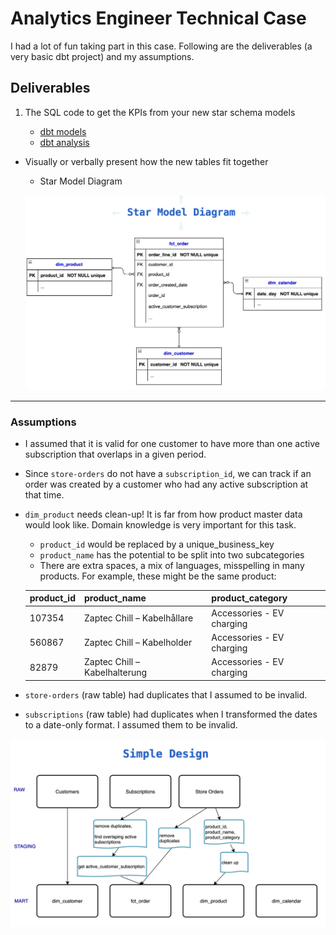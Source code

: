 # Analytics Engineer Technical Case

I had a lot of fun taking part in this case. Following are the deliverables (a very basic dbt project) and my assumptions.

## Deliverables

1) The SQL code to get the KPIs from your new star schema models
  
    * [dbt models](./tibberdbt/models)
    * [dbt analysis](./tibberdbt/models)
  
- Visually or verbally present how the new tables fit together 
  
    * Star Model Diagram 
   
   ![Star Model Diagram](./images/StarModel.png)


***

### Assumptions

- I assumed that it is valid for one customer to have more than one active subscription that overlaps in a given period. 

- Since `store-orders` do not have a `subscription_id`, we can track if an order was created by a customer who had any active subscription at that time.

- `dim_product` needs clean-up! It is far from how product master data would look like. Domain knowledge is very important for this task.
    
    * `product_id` would be replaced by a unique_business_key 
    * `product_name` has the potential to be split into two subcategories
    * There are extra spaces, a mix of languages, misspelling in many products. For example, these might be the same product: 
  
  | product_id | product_name                  | product_category        |
  |------------|-------------------------------|-------------------------|
  | 107354     | Zaptec Chill – Kabelhållare  | Accessories - EV charging |
  | 560867     | Zaptec Chill – Kabelholder   | Accessories - EV charging |
  | 82879      | Zaptec Chill – Kabelhalterung| Accessories - EV charging |

- `store-orders` (raw table) had duplicates that I assumed to be invalid.
  
- `subscriptions` (raw table) had duplicates when I transformed the dates to a date-only format. I assumed them to be invalid.

![Simple Design](./images/SimpleDesign.png)
